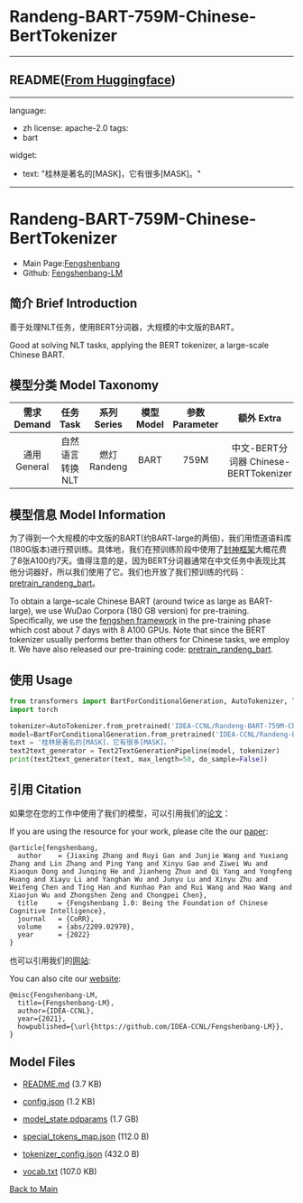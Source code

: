 
# Randeng-BART-759M-Chinese-BertTokenizer
---


## README([From Huggingface](https://huggingface.co/IDEA-CCNL/Randeng-BART-759M-Chinese-BertTokenizer))

---
language: 
  - zh
license: apache-2.0
tags:
  - bart

widget:
- text: "桂林是著名的[MASK]，它有很多[MASK]。"


---
# Randeng-BART-759M-Chinese-BertTokenizer

- Main Page:[Fengshenbang](https://fengshenbang-lm.com/)
- Github: [Fengshenbang-LM](https://github.com/IDEA-CCNL/Fengshenbang-LM)

## 简介 Brief Introduction

善于处理NLT任务，使用BERT分词器，大规模的中文版的BART。

Good at solving NLT tasks, applying the BERT tokenizer, a large-scale Chinese BART.

## 模型分类 Model Taxonomy

|  需求 Demand  | 任务 Task       | 系列 Series      | 模型 Model    | 参数 Parameter | 额外 Extra |
|  :----:  | :----:  | :----:  | :----:  | :----:  | :----:  |
| 通用 General | 自然语言转换 NLT | 燃灯 Randeng | BART |      759M      |     中文-BERT分词器 Chinese-BERTTokenizer    |

## 模型信息 Model Information

为了得到一个大规模的中文版的BART(约BART-large的两倍)，我们用悟道语料库(180G版本)进行预训练。具体地，我们在预训练阶段中使用了[封神框架](https://github.com/IDEA-CCNL/Fengshenbang-LM/tree/main/fengshen)大概花费了8张A100约7天。值得注意的是，因为BERT分词器通常在中文任务中表现比其他分词器好，所以我们使用了它。我们也开放了我们预训练的代码：[pretrain_randeng_bart](https://github.com/IDEA-CCNL/Fengshenbang-LM/tree/main/fengshen/examples/pretrain_randeng_bart)。

To obtain a large-scale Chinese BART (around twice as large as BART-large), we use WuDao Corpora (180 GB version) for pre-training. Specifically, we use the [fengshen framework](https://github.com/IDEA-CCNL/Fengshenbang-LM/tree/main/fengshen) in the pre-training phase which cost about 7 days with 8 A100 GPUs. Note that since the BERT tokenizer usually performs better than others for Chinese tasks, we employ it. We have also released our pre-training code: [pretrain_randeng_bart](https://github.com/IDEA-CCNL/Fengshenbang-LM/tree/main/fengshen/examples/pretrain_randeng_bart).

## 使用 Usage

```python
from transformers import BartForConditionalGeneration, AutoTokenizer, Text2TextGenerationPipeline
import torch

tokenizer=AutoTokenizer.from_pretrained('IDEA-CCNL/Randeng-BART-759M-Chinese-BertTokenizer', use_fast=false)
model=BartForConditionalGeneration.from_pretrained('IDEA-CCNL/Randeng-BART-759M-Chinese-BertTokenizer')
text = '桂林是著名的[MASK]，它有很多[MASK]。'
text2text_generator = Text2TextGenerationPipeline(model, tokenizer)
print(text2text_generator(text, max_length=50, do_sample=False))
```

## 引用 Citation

如果您在您的工作中使用了我们的模型，可以引用我们的[论文](https://arxiv.org/abs/2209.02970)：

If you are using the resource for your work, please cite the our [paper](https://arxiv.org/abs/2209.02970):

```text
@article{fengshenbang,
  author    = {Jiaxing Zhang and Ruyi Gan and Junjie Wang and Yuxiang Zhang and Lin Zhang and Ping Yang and Xinyu Gao and Ziwei Wu and Xiaoqun Dong and Junqing He and Jianheng Zhuo and Qi Yang and Yongfeng Huang and Xiayu Li and Yanghan Wu and Junyu Lu and Xinyu Zhu and Weifeng Chen and Ting Han and Kunhao Pan and Rui Wang and Hao Wang and Xiaojun Wu and Zhongshen Zeng and Chongpei Chen},
  title     = {Fengshenbang 1.0: Being the Foundation of Chinese Cognitive Intelligence},
  journal   = {CoRR},
  volume    = {abs/2209.02970},
  year      = {2022}
}
```

也可以引用我们的[网站](https://github.com/IDEA-CCNL/Fengshenbang-LM/):

You can also cite our [website](https://github.com/IDEA-CCNL/Fengshenbang-LM/):

```text
@misc{Fengshenbang-LM,
  title={Fengshenbang-LM},
  author={IDEA-CCNL},
  year={2021},
  howpublished={\url{https://github.com/IDEA-CCNL/Fengshenbang-LM}},
}
```




## Model Files

- [README.md](https://paddlenlp.bj.bcebos.com/models/community/IDEA-CCNL/Randeng-BART-759M-Chinese-BertTokenizer/README.md) (3.7 KB)

- [config.json](https://paddlenlp.bj.bcebos.com/models/community/IDEA-CCNL/Randeng-BART-759M-Chinese-BertTokenizer/config.json) (1.2 KB)

- [model_state.pdparams](https://paddlenlp.bj.bcebos.com/models/community/IDEA-CCNL/Randeng-BART-759M-Chinese-BertTokenizer/model_state.pdparams) (1.7 GB)

- [special_tokens_map.json](https://paddlenlp.bj.bcebos.com/models/community/IDEA-CCNL/Randeng-BART-759M-Chinese-BertTokenizer/special_tokens_map.json) (112.0 B)

- [tokenizer_config.json](https://paddlenlp.bj.bcebos.com/models/community/IDEA-CCNL/Randeng-BART-759M-Chinese-BertTokenizer/tokenizer_config.json) (432.0 B)

- [vocab.txt](https://paddlenlp.bj.bcebos.com/models/community/IDEA-CCNL/Randeng-BART-759M-Chinese-BertTokenizer/vocab.txt) (107.0 KB)


[Back to Main](../../)